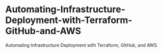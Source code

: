 # Automating-Infrastructure-Deployment-with-Terraform-GitHub-and-AWS
Automating Infrastructure Deployment with Terraform, GitHub, and AWS
